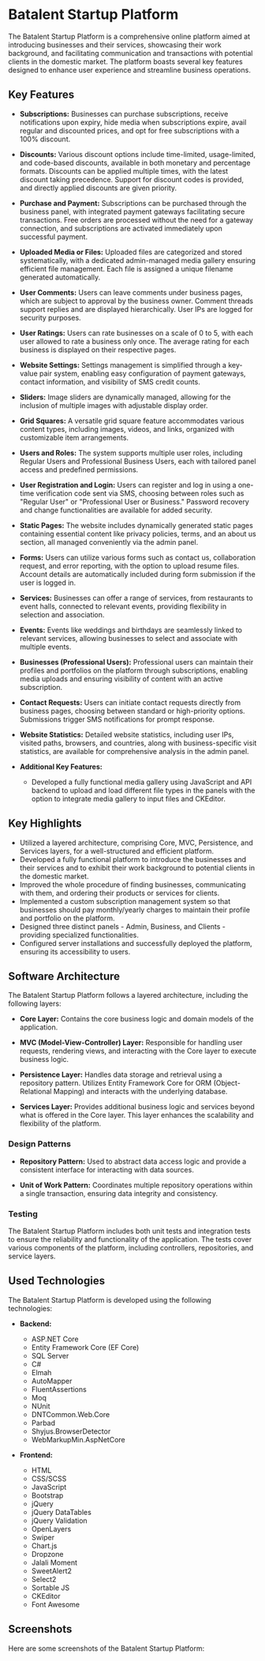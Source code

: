 # Batalent Startup Platform

The Batalent Startup Platform is a comprehensive online platform aimed at introducing businesses and their services, showcasing their work background, and facilitating communication and transactions with potential clients in the domestic market. The platform boasts several key features designed to enhance user experience and streamline business operations.

## Key Features

- **Subscriptions:** Businesses can purchase subscriptions, receive notifications upon expiry, hide media when subscriptions expire, avail regular and discounted prices, and opt for free subscriptions with a 100% discount.

- **Discounts:** Various discount options include time-limited, usage-limited, and code-based discounts, available in both monetary and percentage formats. Discounts can be applied multiple times, with the latest discount taking precedence. Support for discount codes is provided, and directly applied discounts are given priority.

- **Purchase and Payment:** Subscriptions can be purchased through the business panel, with integrated payment gateways facilitating secure transactions. Free orders are processed without the need for a gateway connection, and subscriptions are activated immediately upon successful payment.

- **Uploaded Media or Files:** Uploaded files are categorized and stored systematically, with a dedicated admin-managed media gallery ensuring efficient file management. Each file is assigned a unique filename generated automatically.

- **User Comments:** Users can leave comments under business pages, which are subject to approval by the business owner. Comment threads support replies and are displayed hierarchically. User IPs are logged for security purposes.

- **User Ratings:** Users can rate businesses on a scale of 0 to 5, with each user allowed to rate a business only once. The average rating for each business is displayed on their respective pages.

- **Website Settings:** Settings management is simplified through a key-value pair system, enabling easy configuration of payment gateways, contact information, and visibility of SMS credit counts.

- **Sliders:** Image sliders are dynamically managed, allowing for the inclusion of multiple images with adjustable display order.

- **Grid Squares:** A versatile grid square feature accommodates various content types, including images, videos, and links, organized with customizable item arrangements.

- **Users and Roles:** The system supports multiple user roles, including Regular Users and Professional Business Users, each with tailored panel access and predefined permissions.

- **User Registration and Login:** Users can register and log in using a one-time verification code sent via SMS, choosing between roles such as "Regular User" or "Professional User or Business." Password recovery and change functionalities are available for added security.

- **Static Pages:** The website includes dynamically generated static pages containing essential content like privacy policies, terms, and an about us section, all managed conveniently via the admin panel.

- **Forms:** Users can utilize various forms such as contact us, collaboration request, and error reporting, with the option to upload resume files. Account details are automatically included during form submission if the user is logged in.

- **Services:** Businesses can offer a range of services, from restaurants to event halls, connected to relevant events, providing flexibility in selection and association.

- **Events:** Events like weddings and birthdays are seamlessly linked to relevant services, allowing businesses to select and associate with multiple events.

- **Businesses (Professional Users):** Professional users can maintain their profiles and portfolios on the platform through subscriptions, enabling media uploads and ensuring visibility of content with an active subscription.

- **Contact Requests:** Users can initiate contact requests directly from business pages, choosing between standard or high-priority options. Submissions trigger SMS notifications for prompt response.

- **Website Statistics:** Detailed website statistics, including user IPs, visited paths, browsers, and countries, along with business-specific visit statistics, are available for comprehensive analysis in the admin panel.

- **Additional Key Features:**
  - Developed a fully functional media gallery using JavaScript and API backend to upload and load different file types in the panels with the option to integrate media gallery to input files and CKEditor.


## Key Highlights

- Utilized a layered architecture, comprising Core, MVC, Persistence, and Services layers, for a well-structured and efficient platform.
- Developed a fully functional platform to introduce the businesses and their services and to exhibit their work background to potential clients in the domestic market.
- Improved the whole procedure of finding businesses, communicating with them, and ordering their products or services for clients.
- Implemented a custom subscription management system so that businesses should pay monthly/yearly charges to maintain their profile and portfolio on the platform.
- Designed three distinct panels - Admin, Business, and Clients - providing specialized functionalities.
- Configured server installations and successfully deployed the platform, ensuring its accessibility to users.

## Software Architecture

The Batalent Startup Platform follows a layered architecture, including the following layers:

- **Core Layer:** Contains the core business logic and domain models of the application.
  
- **MVC (Model-View-Controller) Layer:** Responsible for handling user requests, rendering views, and interacting with the Core layer to execute business logic.
  
- **Persistence Layer:** Handles data storage and retrieval using a repository pattern. Utilizes Entity Framework Core for ORM (Object-Relational Mapping) and interacts with the underlying database.
  
- **Services Layer:** Provides additional business logic and services beyond what is offered in the Core layer. This layer enhances the scalability and flexibility of the platform.
  
### Design Patterns

- **Repository Pattern:** Used to abstract data access logic and provide a consistent interface for interacting with data sources.
  
- **Unit of Work Pattern:** Coordinates multiple repository operations within a single transaction, ensuring data integrity and consistency.

### Testing

The Batalent Startup Platform includes both unit tests and integration tests to ensure the reliability and functionality of the application. The tests cover various components of the platform, including controllers, repositories, and service layers.

## Used Technologies

The  Batalent Startup Platform is developed using the following technologies:

- **Backend:**
   - ASP.NET Core
   - Entity Framework Core (EF Core)
   - SQL Server
   - C#
   - Elmah
   - AutoMapper
   - FluentAssertions
   - Moq
   - NUnit
   - DNTCommon.Web.Core
   - Parbad
   - Shyjus.BrowserDetector
   - WebMarkupMin.AspNetCore
   
- **Frontend:**
   - HTML
   - CSS/SCSS
   - JavaScript
   - Bootstrap
   - jQuery
   - jQuery DataTables
   - jQuery Validation
   - OpenLayers
   - Swiper
   - Chart.js
   - Dropzone
   - Jalali Moment
   - SweetAlert2
   - Select2
   - Sortable JS
   - CKEditor
   - Font Awesome

## Screenshots

Here are some screenshots of the Batalent Startup Platform:

